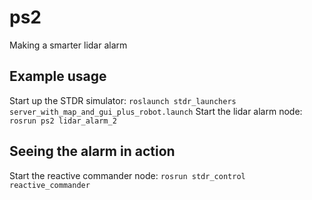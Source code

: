 # ps2

Making a smarter lidar alarm

## Example usage

Start up the STDR simulator:
	`roslaunch stdr_launchers server_with_map_and_gui_plus_robot.launch`
Start the lidar alarm node:
	`rosrun ps2 lidar_alarm_2`

## Seeing the alarm in action
Start the reactive commander node:
	`rosrun stdr_control reactive_commander`

